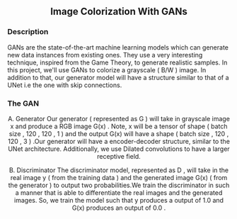 <div align='center'>
  <h2>Image Colorization With GANs</h2>
  </div>
 


<h3>Description</h3>
  
  </div>
 GANs are the state-of-the-art machine learning models which can generate new data instances from existing ones. They use a very interesting technique, inspired from the Game   Theory, to generate realistic samples.
In this project, we'll use GANs to colorize a grayscale ( B/W ) image. In addition to that, our generator model will have a structure similar to that of a UNet i.e the one with skip connections.
 </div>



 <h3>The GAN</h3>
 <div align="center">
  A. Generator
Our generator ( represented as  G  ) will take in grayscale image  x  and produce a RGB image  G(x) . Note,  x  will be a tensor of shape  ( batch size , 120 , 120 , 1 )  and the output  G(x)  will have a shape  ( batch size , 120 , 120 , 3 ) .Our generator will have a encoder-decoder structure, similar to the UNet architecture. Additionally, we use Dilated convolutions to have a larger receptive field.


B. Discriminator
The discriminator model, represented as  D , will take in the real image  y  ( from the training data ) and the generated image  G(x)  ( from the generator ) to output two probabilities.We train the discriminator in such a manner that is able to differentiate the real images and the generated images. So, we train the model such that  y  produces a output of  1.0  and  G(x)  produces an output of  0.0 .
  
  



